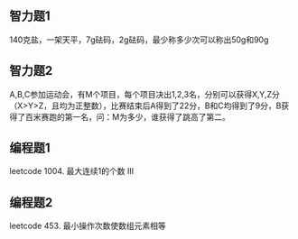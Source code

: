 ## 智力题1
140克盐，一架天平，7g砝码，2g砝码，最少称多少次可以称出50g和90g

## 智力题2
A,B,C参加运动会，有M个项目，每个项目决出1,2,3名，分别可以获得X,Y,Z分（X>Y>Z，且均为正整数），比赛结束后A得到了22分，B和C均得到了9分，B获得了百米赛跑的第一名，问：M为多少，谁获得了跳高了第二。

## 编程题1
leetcode 1004. 最大连续1的个数 III

## 编程题2
leetcode 453. 最小操作次数使数组元素相等